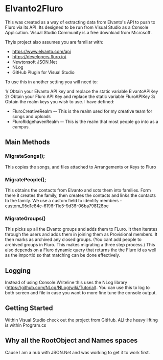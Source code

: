 # Elvanto2Fluro

This was created as a way of extracting data from Elvanto's API to push to Fluro via its API.  Its designed to be run from Visual Studio as a Console Application.  Visual Studio Community is a free download from Microsoft.

Thyis project also assumes you are familiar with: 
 - https://www.elvanto.com/api
 - https://developers.fluro.io/
 - Newtonsoft JSON.Net
 - NLog
 - GitHub Plugin for Visual Studio

To use this in another setting you will need to:

1/ Obtain your Elvanto API key and replace the static variable ElvantoAPIKey
2/ Obtain your Fluro API Key and replace the static variable FluroAPIKey
3/ Obtain the realm keys you wish to use.  I have defined:
   -  FluroCreativeRealm -- This is the realm used for my creative team for songs and uploads
   -  FluroRidgehavenRealm -- This is the realm that most people go into as a campus.
   
## Main Methods
### MigrateSongs();
This copies the songs, and files attached to Arrangements or Keys to Fluro

### MigratePeople();
This obtains the contacts from Elvanto and sots them into families.  Form there it creates the family, then creates the contacts and links the contacts to the family.
We use a custom field to identify members - custom_95d1c84c-6196-11e5-9d36-06ba798128be  

### MigrateGroups()
This picks up all the Elvanto groups and adds them to FLuro.  It then iterates through the users and adds them in joining them as Provisional members.  It then marks as archived any closed groups.  (You cant add people to archived groups in Fluro.  This makes migrating a three step process.)  This also depends on a Fluro dynamic query that returns the the Fluro id as well as the importId so that matching can be done effectively.

## Logging
Instead of using Console.Writeline this uses the NLog library (https://github.com/NLog/NLog/wiki/Tutorial).  You can use this to log to both screen and file in case you want to more fine tune the console output.

## Getting Started
Within Visual Studio check out the project from GitHub.  ALl the heavy lifting is within Program.cs

## Why all the RootObject and Names spaces
Cause I am a nub with JSON.Net and was working to get it to work first.
